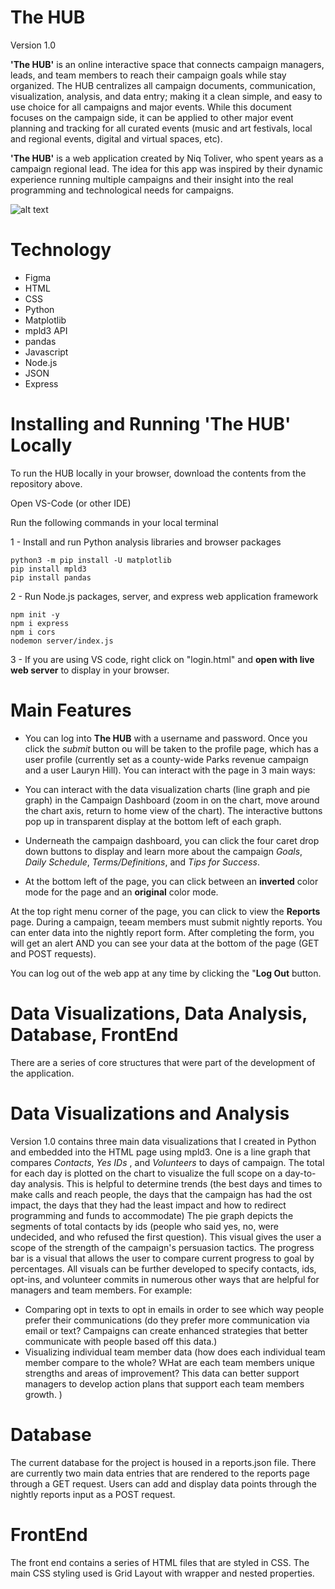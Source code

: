 # The HUB
Version 1.0

**'The HUB'** is an online interactive space that connects campaign managers, leads, and team members to reach their campaign goals while stay organized. The HUB centralizes all campaign documents, communication, visualization, analysis, and data entry; making it a clean simple, and easy to use choice for all campaigns and major events. While this document focuses on the campaign side, it can be applied to other major event planning and tracking for all curated events (music and art festivals, local and regional events, digital and virtual spaces, etc). 

**'The HUB'** is a web application created by Niq Toliver, who spent years as a campaign regional lead. The idea for this app was inspired by their dynamic experience running multiple campaigns and their insight into the real programming and technological needs for campaigns.

![alt text](https://github.com/ntoliverapp/visualization-web-dashboard/blob/main/readme-image.png/)

# Technology

* Figma
* HTML 
* CSS
* Python
* Matplotlib 
* mpld3 API
* pandas
* Javascript 
* Node.js
* JSON
* Express

# Installing and Running 'The HUB' Locally

To run the HUB locally in your browser, download the contents from the repository above. 

Open VS-Code (or other IDE)

Run the following commands in your local terminal

1 - Install and run Python analysis libraries and browser packages

```
python3 -m pip install -U matplotlib
pip install mpld3
pip install pandas
```
2 - Run Node.js packages, server, and express web application framework

```
npm init -y
npm i express
npm i cors
nodemon server/index.js
```
3 - If you are using VS code, right click on "login.html" and **open with live web server** to display in your browser. 

# Main Features

* You can log into **The HUB** with a username and password. Once you click the *submit* button ou will be taken to the profile page, which has a user profile (currently set as a county-wide Parks revenue campaign and a user Lauryn Hill). You can interact with the page in 3 main ways:

* You can interact with the data visualization charts (line graph and pie graph) in the Campaign Dashboard (zoom in on the chart, move around the chart axis, return to home view of the chart). The interactive buttons pop up in transparent display at the bottom left of each graph. 

* Underneath the campaign dashboard, you can click the four caret drop down buttons to display and learn more about the campaign *Goals*, *Daily Schedule*, *Terms/Definitions*, and *Tips for Success*. 

* At the bottom left of the page, you can click between an **inverted** color mode for the page and an **original** color mode. 

At the top right menu corner of the page, you can click to view the **Reports** page. During a campaign, teeam members must submit nightly reports. You can enter data into the nightly report form. After completing the form, you will get an alert AND you can see your data at the bottom of the page (GET and POST requests).

You can log out of the web app at any time by clicking the "**Log Out** button. 

# Data Visualizations, Data Analysis, Database, FrontEnd

There are a series of core structures that were part of the development of the application. 

# Data Visualizations and Analysis
Version 1.0 contains three main data visualizations that I created in Python and embedded into the HTML page using mpld3. One is a line graph that compares *Contacts*, *Yes IDs* , and *Volunteers* to days of campaign. The total for each day is plotted on the chart to visualize the full scope on a day-to-day analysis. This is helpful to determine trends (the best days and times to make calls and reach people, the days that the campaign has had the ost impact, the days that they had the least impact and how to redirect programming and funds to accommodate) The pie graph depicts the segments of total contacts by ids (people who said yes, no, were undecided, and who refused the first question). This visual gives the user a scope of the strength of the campaign's persuasion tactics. The progress bar is a visual that allows the user to compare current progress to goal by percentages. All visuals can be further developed to specify contacts, ids, opt-ins, and volunteer commits in numerous other ways that are helpful for managers and team members. For example: 
* Comparing opt in texts to opt in emails in order to see which way people prefer their communications (do they prefer more communication via email or text? Campaigns can create enhanced strategies that better communicate with people based off this data.)
* Visualizing individual team member data (how does each individual team member compare to the whole? WHat are each team members unique strengths and areas of improvement? This data can better support managers to develop action plans that support each team members growth. )

# Database
The current database for the project is housed in a reports.json file. There are currently two main data entries that are rendered to the reports page through a GET request. Users can add and display data points through the nightly reports input as a POST request. 

# FrontEnd
The front end contains a series of HTML files that are styled in CSS. The main CSS styling used is Grid Layout with wrapper and nested properties.  
